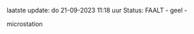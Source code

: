 laatste update: 
do 21-09-2023 11:18   uur 
Status: FAALT - geel - 
<div class="service Y">microstation</div>